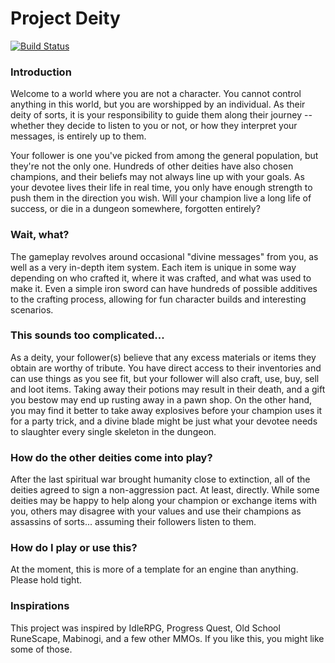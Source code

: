 # Project Deity

[![Build Status](https://travis-ci.org/Frostflake/project-deity.svg?branch=master)](https://travis-ci.org/Frostflake/project-deity)

### Introduction
Welcome to a world where you are not a character. You cannot control anything in this world, but you are worshipped by an individual. As their deity of sorts, it is your responsibility to guide them along their journey -- whether they decide to listen to you or not, or how they interpret your messages, is entirely up to them.

Your follower is one you've picked from among the general population, but they're not the only one. Hundreds of other deities have also chosen champions, and their beliefs may not always line up with your goals. As your devotee lives their life in real time, you only have enough strength to push them in the direction you wish. Will your champion live a long life of success, or die in a dungeon somewhere, forgotten entirely?

### Wait, what?
The gameplay revolves around occasional "divine messages" from you, as well as a very in-depth item system. Each item is unique in some way depending on who crafted it, where it was crafted, and what was used to make it. Even a simple iron sword can have hundreds of possible additives to the crafting process, allowing for fun character builds and interesting scenarios.

### This sounds too complicated...
As a deity, your follower(s) believe that any excess materials or items they obtain are worthy of tribute. You have direct access to their inventories and can use things as you see fit, but your follower will also craft, use, buy, sell and loot items. Taking away their potions may result in their death, and a gift you bestow may end up rusting away in a pawn shop. On the other hand, you may find it better to take away explosives before your champion uses it for a party trick, and a divine blade might be just what your devotee needs to slaughter every single skeleton in the dungeon.

### How do the other deities come into play?
After the last spiritual war brought humanity close to extinction, all of the deities agreed to sign a non-aggression pact. At least, directly.
While some deities may be happy to help along your champion or exchange items with you, others may disagree with your values and use their champions as assassins of sorts... assuming their followers listen to them.

### How do I play or use this?
At the moment, this is more of a template for an engine than anything. Please hold tight.

### Inspirations
This project was inspired by IdleRPG, Progress Quest, Old School RuneScape, Mabinogi, and a few other MMOs.
If you like this, you might like some of those.
